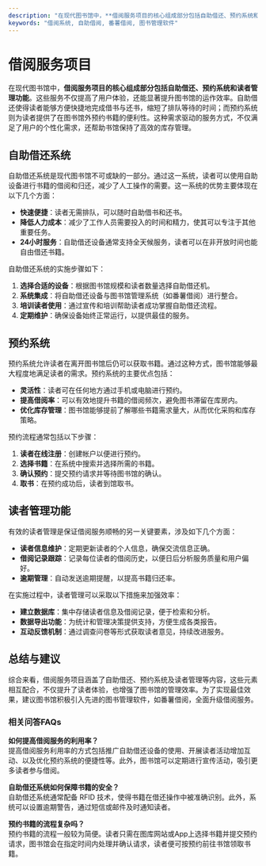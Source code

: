 ```yaml
---
description: "在现代图书馆中，**借阅服务项目的核心组成部分包括自助借还、预约系统和读者管理功能**。这些服务不仅提高了用户体验，还能显著提升图书馆的运作效率。自助借还使得读者能够方便快捷地完成借书与还书，缩短了排队等待的时间；而预约系统则为读者提供了在图书馆外预约书籍的便利性。这种需求驱动的服务方式，不仅满足了用户的个性化需求，还帮助书馆保持了高效的库存管理。"
keywords: "借阅系统, 自助借阅, 番薯借阅, 图书管理软件"
---
```

# 借阅服务项目

在现代图书馆中，**借阅服务项目的核心组成部分包括自助借还、预约系统和读者管理功能**。这些服务不仅提高了用户体验，还能显著提升图书馆的运作效率。自助借还使得读者能够方便快捷地完成借书与还书，缩短了排队等待的时间；而预约系统则为读者提供了在图书馆外预约书籍的便利性。这种需求驱动的服务方式，不仅满足了用户的个性化需求，还帮助书馆保持了高效的库存管理。

## 自助借还系统

自助借还系统是现代图书馆不可或缺的一部分。通过这一系统，读者可以使用自助设备进行书籍的借阅和归还，减少了人工操作的需要。这一系统的优势主要体现在以下几个方面：

- **快速便捷**：读者无需排队，可以随时自助借书和还书。
- **降低人力成本**：减少了工作人员需要投入的时间和精力，使其可以专注于其他重要任务。
- **24小时服务**：自助借还设备通常支持全天候服务，读者可以在非开放时间也能自由借还书籍。

自助借还系统的实施步骤如下：

1. **选择合适的设备**：根据图书馆规模和读者数量选择自助借还机。
2. **系统集成**：将自助借还设备与图书馆管理系统（如番薯借阅）进行整合。
3. **培训读者使用**：通过宣传和培训帮助读者成功掌握自助借还流程。
4. **定期维护**：确保设备始终正常运行，以提供最佳的服务。

## 预约系统

预约系统允许读者在离开图书馆后仍可以获取书籍。通过这种方式，图书馆能够最大程度地满足读者的需求。预约系统的主要优点包括：

- **灵活性**：读者可在任何地方通过手机或电脑进行预约。
- **提高借阅率**：可以有效地提升书籍的借阅频次，避免图书滞留在库房内。
- **优化库存管理**：图书馆能够提前了解哪些书籍需求量大，从而优化采购和库存策略。

预约流程通常包括以下步骤：

1. **读者在线注册**：创建帐户以便进行预约。
2. **选择书籍**：在系统中搜索并选择所需的书籍。
3. **确认预约**：提交预约请求并等待图书馆的确认。
4. **取书**：在预约成功后，读者到馆取书。

## 读者管理功能

有效的读者管理是保证借阅服务顺畅的另一关键要素，涉及如下几个方面：

- **读者信息维护**：定期更新读者的个人信息，确保交流信息正确。
- **借阅记录跟踪**：记录每位读者的借阅历史，以便日后分析服务质量和用户偏好。
- **逾期管理**：自动发送逾期提醒，以提高书籍归还率。

在实施过程中，读者管理可以采取以下措施来加强效率：

- **建立数据库**：集中存储读者信息及借阅记录，便于检索和分析。
- **数据导出功能**：为统计和管理决策提供支持，方便生成各类报告。
- **互动反馈机制**：通过调查问卷等形式获取读者意见，持续改进服务。

## 总结与建议

综合来看，借阅服务项目涵盖了自助借还、预约系统及读者管理等内容，这些元素相互配合，不仅提升了读者体验，也增强了图书馆的管理效率。为了实现最佳效果，建议图书馆积极引入先进的图书管理软件，如番薯借阅，全面升级借阅服务。

### 相关问答FAQs

**如何提高借阅服务的利用率？**  
提高借阅服务利用率的方式包括推广自助借还设备的使用、开展读者活动增加互动、以及优化预约系统的便捷性等。此外，图书馆可以定期进行宣传活动，吸引更多读者参与借阅。

**自助借还系统如何保障书籍的安全？**  
自助借还系统通常配备 RFID 技术，使得书籍在借还操作中被准确识别。此外，系统可以设置逾期警告，通过短信或邮件及时通知读者。

**预约书籍的流程复杂吗？**  
预约书籍的流程一般较为简便。读者只需在图库网站或App上选择书籍并提交预约请求，图书馆会在指定时间内处理并确认请求，读者便可按预约前往书馆领取书籍。
